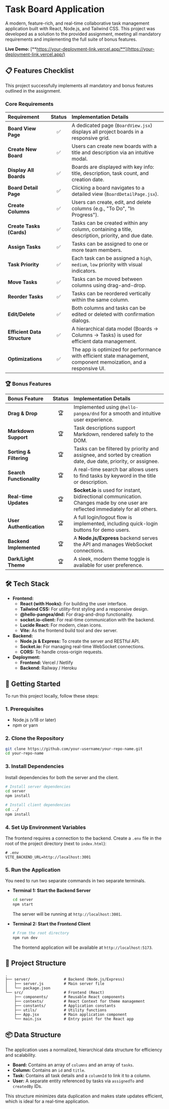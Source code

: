 # Task Board Application

A modern, feature-rich, and real-time collaborative task management application built with React, Node.js, and Tailwind CSS. This project was developed as a solution to the provided assignment, meeting all mandatory requirements and implementing the full suite of bonus features.

**Live Demo:** [**https://your-deployment-link.vercel.app/**](https://your-deployment-link.vercel.app/)

## 📋 Features Checklist

This project successfully implements all mandatory and bonus features outlined in the assignment.

### Core Requirements

| Requirement | Status | Implementation Details |
| :--- | :---: | :--- |
| **Board View Page** | ✅ | A dedicated page (`BoardView.jsx`) displays all project boards in a responsive grid. |
| **Create New Board** | ✅ | Users can create new boards with a title and description via an intuitive modal. |
| **Display All Boards** | ✅ | Boards are displayed with key info: title, description, task count, and creation date. |
| **Board Detail Page** | ✅ | Clicking a board navigates to a detailed view (`BoardDetailPage.jsx`). |
| **Create Columns** | ✅ | Users can create, edit, and delete columns (e.g., "To Do", "In Progress"). |
| **Create Tasks (Cards)** | ✅ | Tasks can be created within any column, containing a title, description, priority, and due date. |
| **Assign Tasks** | ✅ | Tasks can be assigned to one or more team members. |
| **Task Priority** | ✅ | Each task can be assigned a `high`, `medium`, `low` priority with visual indicators. |
| **Move Tasks** | ✅ | Tasks can be moved between columns using drag-and-drop. |
| **Reorder Tasks** | ✅ | Tasks can be reordered vertically within the same column. |
| **Edit/Delete** | ✅ | Both columns and tasks can be edited or deleted with confirmation dialogs. |
| **Efficient Data Structure**| ✅ | A hierarchical data model (Boards → Columns → Tasks) is used for efficient data management. |
| **Optimizations** | ✅ | The app is optimized for performance with efficient state management, component memoization, and a responsive UI. |


### 🏆 Bonus Features

| Bonus Feature | Status | Implementation Details |
| :--- | :---: | :--- |
| **Drag & Drop** | 🏆 | Implemented using `@hello-pangea/dnd` for a smooth and intuitive user experience. |
| **Markdown Support** | 🏆 | Task descriptions support Markdown, rendered safely to the DOM. |
| **Sorting & Filtering** | 🏆 | Tasks can be filtered by priority and assignee, and sorted by creation date, due date, priority, or assignee. |
| **Search Functionality** | 🏆 | A real-time search bar allows users to find tasks by keyword in the title or description. |
| **Real-time Updates** | 🏆 | **Socket.io** is used for instant, bidirectional communication. Changes made by one user are reflected immediately for all others. |
| **User Authentication** | 🏆 | A full login/logout flow is implemented, including quick-login buttons for demo users. |
| **Backend Implemented** | 🏆 | A **Node.js/Express** backend serves the API and manages WebSocket connections. |
| **Dark/Light Theme** | 🏆 | A sleek, modern theme toggle is available for user preference. |


## 🛠️ Tech Stack

- **Frontend:**
  - **React (with Hooks):** For building the user interface.
  - **Tailwind CSS:** For utility-first styling and a responsive design.
  - **@hello-pangea/dnd:** For drag-and-drop functionality.
  - **socket.io-client:** For real-time communication with the backend.
  - **Lucide React:** For modern, clean icons.
  - **Vite:** As the frontend build tool and dev server.
- **Backend:**
  - **Node.js & Express:** To create the server and RESTful API.
  - **Socket.io:** For managing real-time WebSocket connections.
  - **CORS:** To handle cross-origin requests.
- **Deployment:**
  - **Frontend:** Vercel / Netlify
  - **Backend:** Railway / Heroku


## 🚀 Getting Started

To run this project locally, follow these steps:

### 1. Prerequisites

- Node.js (v18 or later)
- npm or yarn

### 2. Clone the Repository

```bash
git clone https://github.com/your-username/your-repo-name.git
cd your-repo-name
```

### 3. Install Dependencies

Install dependencies for both the server and the client.

```bash
# Install server dependencies
cd server
npm install

# Install client dependencies
cd ../
npm install
```

### 4. Set Up Environment Variables

The frontend requires a connection to the backend. Create a `.env` file in the root of the project directory (next to `index.html`):

```env
# .env
VITE_BACKEND_URL=http://localhost:3001
```

### 5. Run the Application

You need to run two separate commands in two separate terminals.

- **Terminal 1: Start the Backend Server**
  ```bash
  cd server
  npm start
  ```
  The server will be running at `http://localhost:3001`.

- **Terminal 2: Start the Frontend Client**
  ```bash
  # From the root directory
  npm run dev
  ```
  The frontend application will be available at `http://localhost:5173`.

## 📂 Project Structure

```
.
├── server/               # Backend (Node.js/Express)
│   ├── server.js         # Main server file
│   └── package.json
└── src/                  # Frontend (React)
    ├── components/       # Reusable React components
    ├── contexts/         # React Context for theme management
    ├── constants/        # Application constants
    ├── utils/            # Utility functions
    ├── App.jsx           # Main application component
    └── main.jsx          # Entry point for the React app
```

## 📦 Data Structure

The application uses a normalized, hierarchical data structure for efficiency and scalability.

- **Board:** Contains an array of `columns` and an array of `tasks`.
- **Column:** Contains an `id` and `title`.
- **Task:** Contains all task details and a `columnId` to link it to a column.
- **User:** A separate entity referenced by tasks via `assignedTo` and `createdBy` IDs.

This structure minimizes data duplication and makes state updates efficient, which is ideal for a real-time application.
